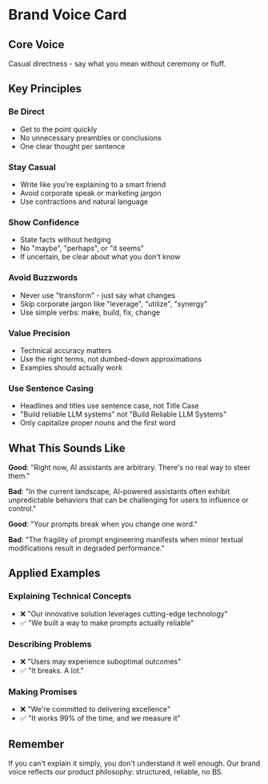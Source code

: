# Brand Voice Card

## Core Voice

Casual directness - say what you mean without ceremony or fluff.

## Key Principles

### Be Direct

- Get to the point quickly
- No unnecessary preambles or conclusions
- One clear thought per sentence

### Stay Casual

- Write like you're explaining to a smart friend
- Avoid corporate speak or marketing jargon
- Use contractions and natural language

### Show Confidence

- State facts without hedging
- No "maybe", "perhaps", or "it seems"
- If uncertain, be clear about what you don't know

### Avoid Buzzwords

- Never use "transform" - just say what changes
- Skip corporate jargon like "leverage", "utilize", "synergy"
- Use simple verbs: make, build, fix, change

### Value Precision

- Technical accuracy matters
- Use the right terms, not dumbed-down approximations
- Examples should actually work

### Use Sentence Casing

- Headlines and titles use sentence case, not Title Case
- "Build reliable LLM systems" not "Build Reliable LLM Systems"
- Only capitalize proper nouns and the first word

## What This Sounds Like

**Good**: "Right now, AI assistants are arbitrary. There's no real way to steer
them."

**Bad**: "In the current landscape, AI-powered assistants often exhibit
unpredictable behaviors that can be challenging for users to influence or
control."

**Good**: "Your prompts break when you change one word."

**Bad**: "The fragility of prompt engineering manifests when minor textual
modifications result in degraded performance."

## Applied Examples

### Explaining Technical Concepts

- ❌ "Our innovative solution leverages cutting-edge technology"
- ✅ "We built a way to make prompts actually reliable"

### Describing Problems

- ❌ "Users may experience suboptimal outcomes"
- ✅ "It breaks. A lot."

### Making Promises

- ❌ "We're committed to delivering excellence"
- ✅ "It works 99% of the time, and we measure it"

## Remember

If you can't explain it simply, you don't understand it well enough. Our brand
voice reflects our product philosophy: structured, reliable, no BS.

